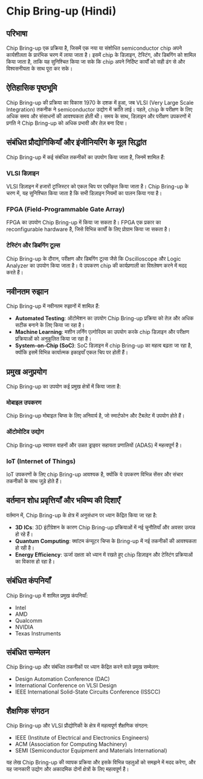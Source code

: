 # Chip Bring-up (Hindi)

## परिभाषा
Chip Bring-up एक प्रक्रिया है, जिसमें एक नया या संशोधित semiconductor chip अपने कार्यशीलता के प्रारंभिक चरण में लाया जाता है। इसमें chip के डिज़ाइन, टेस्टिंग, और डिबगिंग को शामिल किया जाता है, ताकि यह सुनिश्चित किया जा सके कि chip अपने निर्दिष्ट कार्यों को सही ढंग से और विश्वसनीयता के साथ पूरा कर सके।

## ऐतिहासिक पृष्ठभूमि
Chip Bring-up की प्रक्रिया का विकास 1970 के दशक में हुआ, जब VLSI (Very Large Scale Integration) तकनीक ने semiconductor उद्योग में क्रांति लाई। पहले, chip के परीक्षण के लिए अधिक समय और संसाधनों की आवश्यकता होती थी। समय के साथ, डिज़ाइन और परीक्षण उपकरणों में प्रगति ने Chip Bring-up को अधिक प्रभावी और तेज़ बना दिया।

## संबंधित प्रौद्योगिकियाँ और इंजीनियरिंग के मूल सिद्धांत
Chip Bring-up में कई संबंधित तकनीकों का उपयोग किया जाता है, जिनमें शामिल हैं:

### VLSI डिज़ाइन
VLSI डिज़ाइन में हजारों ट्रांजिस्टर को एकल चिप पर एकीकृत किया जाता है। Chip Bring-up के चरण में, यह सुनिश्चित किया जाता है कि सभी डिज़ाइन नियमों का पालन किया गया है।

### FPGA (Field-Programmable Gate Array)
FPGA का उपयोग Chip Bring-up में किया जा सकता है। FPGA एक प्रकार का reconfigurable hardware है, जिसे विभिन्न कार्यों के लिए प्रोग्राम किया जा सकता है।

### टेस्टिंग और डिबगिंग टूल्स
Chip Bring-up के दौरान, परीक्षण और डिबगिंग टूल्स जैसे कि Oscilloscope और Logic Analyzer का उपयोग किया जाता है। ये उपकरण chip की कार्यप्रणाली का विश्लेषण करने में मदद करते हैं।

## नवीनतम रुझान
Chip Bring-up में नवीनतम रुझानों में शामिल हैं:

- **Automated Testing**: ऑटोमेशन का उपयोग Chip Bring-up प्रक्रिया को तेज़ और अधिक सटीक बनाने के लिए किया जा रहा है। 
- **Machine Learning**: मशीन लर्निंग एल्गोरिदम का उपयोग करके chip डिज़ाइन और परीक्षण प्रक्रियाओं को अनुकूलित किया जा रहा है।
- **System-on-Chip (SoC)**: SoC डिज़ाइन में chip Bring-up का महत्व बढ़ता जा रहा है, क्योंकि इसमें विभिन्न कार्यात्मक इकाइयाँ एकल चिप पर होती हैं।

## प्रमुख अनुप्रयोग
Chip Bring-up का उपयोग कई प्रमुख क्षेत्रों में किया जाता है:

### मोबाइल उपकरण
Chip Bring-up मोबाइल चिप्स के लिए अनिवार्य है, जो स्मार्टफोन और टैबलेट में उपयोग होते हैं।

### ऑटोमोटिव उद्योग
Chip Bring-up स्वायत्त वाहनों और उन्नत ड्राइवर सहायता प्रणालियों (ADAS) में महत्वपूर्ण है।

### IoT (Internet of Things)
IoT उपकरणों के लिए chip Bring-up आवश्यक है, क्योंकि ये उपकरण विभिन्न सेंसर और संचार तकनीकों के साथ जुड़े होते हैं।

## वर्तमान शोध प्रवृत्तियाँ और भविष्य की दिशाएँ
वर्तमान में, Chip Bring-up के क्षेत्र में अनुसंधान पर ध्यान केंद्रित किया जा रहा है:

- **3D ICs**: 3D इंटीग्रेशन के कारण Chip Bring-up प्रक्रियाओं में नई चुनौतियाँ और अवसर उत्पन्न हो रहे हैं।
- **Quantum Computing**: क्वांटम कंप्यूटर चिप्स के Bring-up में नई तकनीकों की आवश्यकता हो रही है।
- **Energy Efficiency**: ऊर्जा दक्षता को ध्यान में रखते हुए chip डिज़ाइन और टेस्टिंग प्रक्रियाओं का विकास हो रहा है।

## संबंधित कंपनियाँ
Chip Bring-up में शामिल प्रमुख कंपनियाँ:

- Intel
- AMD
- Qualcomm
- NVIDIA
- Texas Instruments

## संबंधित सम्मेलन
Chip Bring-up और संबंधित तकनीकों पर ध्यान केंद्रित करने वाले प्रमुख सम्मेलन:

- Design Automation Conference (DAC)
- International Conference on VLSI Design
- IEEE International Solid-State Circuits Conference (ISSCC)

## शैक्षणिक संगठन
Chip Bring-up और VLSI प्रौद्योगिकी के क्षेत्र में महत्वपूर्ण शैक्षणिक संगठन:

- IEEE (Institute of Electrical and Electronics Engineers)
- ACM (Association for Computing Machinery)
- SEMI (Semiconductor Equipment and Materials International)

यह लेख Chip Bring-up की व्यापक प्रक्रिया और इसके विभिन्न पहलुओं को समझने में मदद करेगा, और यह जानकारी उद्योग और अकादमिक दोनों क्षेत्रों के लिए महत्वपूर्ण है।